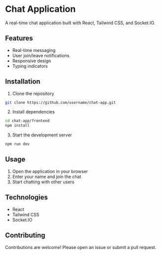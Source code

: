# Chat Application

A real-time chat application built with React, Tailwind CSS, and Socket.IO.

## Features

- Real-time messaging
- User join/leave notifications
- Responsive design
- Typing indicators

## Installation

1. Clone the repository
```bash
git clone https://github.com/username/chat-app.git
```
2. Install dependencies
```bash
cd chat-app/frontend
npm install
```
3. Start the development server
```bash
npm run dev
```

## Usage

1. Open the application in your browser
2. Enter your name and join the chat
3. Start chatting with other users

## Technologies

- React
- Tailwind CSS
- Socket.IO

## Contributing

Contributions are welcome! Please open an issue or submit a pull request.

